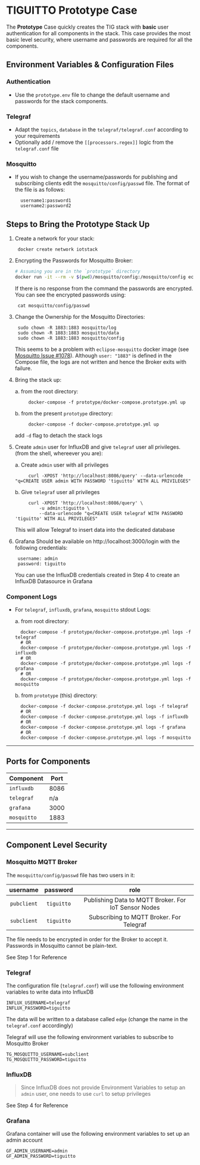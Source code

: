 # TIGUITTO Prototype Case

The __Prototype__ Case quickly creates the TIG stack with __basic__ user authentication for all
components in the stack. This case provides the most basic level security, where username and passwords
are required for all the components.

## Environment Variables & Configuration Files

### Authentication

- Use the `prototype.env` file to change the default username and passwords for the stack components.

### Telegraf

- Adapt the `topics`, `database` in the `telegraf/telegraf.conf` according to your requirements
- Optionally add / remove the `[[processors.regex]]` logic from the `telegraf.conf` file

### Mosquitto

- If you wish to change the username/passwords for publishing and subscribing clients edit the `mosquitto/config/passwd` file.
    The format of the file is as follows:

        username1:password1
        username2:password2

## Steps to Bring the Prototype Stack Up

1. Create a network for your stack:

        docker create network iotstack

2. Encrypting the Passwords for Mosquitto Broker:

    ```bash
    # Assuming you are in the `prototype` directory
    docker run -it --rm -v $(pwd)/mosquitto/config:/mosquitto/config eclipse-mosquitto mosquitto_passwd -U /mosquitto/config/passwd
    ```

    If there is no response from the command the passwords are encrypted. You can see the encrypted passwords using:

        cat mosquitto/config/passwd

3. Change the Ownership for the Mosquitto Directories:

        sudo chown -R 1883:1883 mosquitto/log
        sudo chown -R 1883:1883 mosquitto/data
        sudo chown -R 1883:1883 mosquitto/config

    This seems to be a problem with `eclipse-mosquitto` docker image (see [Mosquitto Issue #1078](https://github.com/eclipse/mosquitto/issues/1078)). Although `user: "1883"` is defined in the Compose file, the logs are not written and hence the Broker exits with failure.

4. Bring the stack up:

    a. from the root directory:

            docker-compose -f prototype/docker-compose.prototype.yml up

    b. from the present `prototype` directory:

            docker-compose -f docker-compose.prototype.yml up
    
    add `-d` flag to detach the stack logs

5. Create `admin` user for InfluxDB and give `telegraf` user all privileges. (from the shell, whereever you are):

    a. Create `admin` user with all privileges

            curl -XPOST 'http://localhost:8086/query' --data-urlencode "q=CREATE USER admin WITH PASSWORD 'tiguitto' WITH ALL PRIVILEGES"

    b. Give `telegraf` user all privileges

            curl -XPOST 'http://localhost:8086/query' \
                -u admin:tiguitto \
                --data-urlencode "q=CREATE USER telegraf WITH PASSWORD 'tiguitto' WITH ALL PRIVILEGES"

    This will allow Telegraf to insert data into the dedicated database

6. Grafana Should be available on http://localhost:3000/login with the following credentials:

        username: admin
        password: tiguitto
    
    You can use the InfluxDB credentials created in Step 4 to create an InfluxDB Datasource in Grafana

### Component Logs

- For `telegraf`, `influxdb`, `grafana`, `mosquitto` stdout Logs:

    a. from root directory:

        docker-compose -f prototype/docker-compose.prototype.yml logs -f telegraf
        # OR
        docker-compose -f prototype/docker-compose.prototype.yml logs -f influxdb
        # OR
        docker-compose -f prototype/docker-compose.prototype.yml logs -f grafana
        # OR
        docker-compose -f prototype/docker-compose.prototype.yml logs -f mosquitto

    b. from `prototype` (this) directory:

        docker-compose -f docker-compose.prototype.yml logs -f telegraf
        # OR
        docker-compose -f docker-compose.prototype.yml logs -f influxdb
        # OR
        docker-compose -f docker-compose.prototype.yml logs -f grafana
        # OR
        docker-compose -f docker-compose.prototype.yml logs -f mosquitto

---

## Ports for Components

| Component   | Port  |
| ----------  | ----- |
| `influxdb`  | 8086  |
| `telegraf`  | n/a   |
| `grafana`   | 3000  |
| `mosquitto` | 1883  |

---

## Component Level Security

### Mosquitto MQTT Broker

The `mosquitto/config/passwd` file has two users in it:


|   username  |  password  |                         role                         |
|:-----------:|:----------:|:----------------------------------------------------:|
| `pubclient` | `tiguitto` | Publishing Data to MQTT Broker. For IoT Sensor Nodes |
| `subclient` | `tiguitto` |       Subscribing to MQTT Broker. For Telegraf       |

The file needs to be encrypted in order for the Broker to accept it. Passwords in Mosquitto cannot be plain-text.

See Step 1 for Reference

### Telegraf

The configuration file (`telegraf.conf`) will use the following environment variables to write data into
InfluxDB

    INFLUX_USERNAME=telegraf
    INFLUX_PASSWORD=tiguitto

The data will be written to a database called `edge` (change the name in the `telegraf.conf` accordingly)

Telegraf will use the following environment variables to subscribe to Mosquitto Broker

    TG_MOSQUITTO_USERNAME=subclient
    TG_MOSQUITTO_PASSWORD=tiguitto

### InfluxDB

> Since InfluxDB does not provide Environment Variables to setup an `admin` user, one needs to use `curl` to setup privileges

See Step 4 for Reference

### Grafana

Grafana container will use the following environment variables to set up an admin account

    GF_ADMIN_USERNAME=admin
    GF_ADMIN_PASSWORD=tiguitto
